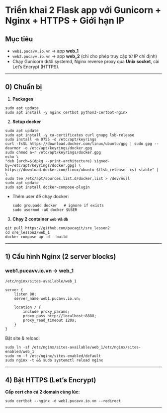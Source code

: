 # Triển khai 2 Flask app với Gunicorn + Nginx + HTTPS + Giới hạn IP

## Mục tiêu

* `web1.pucavv.io.vn` → app **web\_1**
* `web2.pucavv.io.vn` → app **web\_2** (chỉ cho phép truy cập từ IP chỉ định)
* Chạy Gunicorn dưới systemd, Nginx reverse proxy qua **Unix socket**, cài Let’s Encrypt (HTTPS).

---

## 0) Chuẩn bị

1.  **Packages**
  ```
  sudo apt update
  sudo apt install -y nginx certbot python3-certbot-nginx
  ```
2. **Setup docker**
  ```
  sudo apt update
  sudo apt install -y ca-certificates curl gnupg lsb-release
  sudo install -m 0755 -d /etc/apt/keyrings
  curl -fsSL https://download.docker.com/linux/ubuntu/gpg | sudo gpg --dearmor -o /etc/apt/keyrings/docker.gpg
  sudo chmod a+r /etc/apt/keyrings/docker.gpg
  echo \
  "deb [arch=$(dpkg --print-architecture) signed-by=/etc/apt/keyrings/docker.gpg] \
  https://download.docker.com/linux/ubuntu $(lsb_release -cs) stable" | \
  sudo tee /etc/apt/sources.list.d/docker.list > /dev/null
  sudo apt update
  sudo apt install docker-compose-plugin
  ```
- Thêm user để chạy docker:
  ```
  sudo groupadd docker   # ignore if exists
  sudo usermod -aG docker $USER
  ```
3. **Chạy 2 container `web` và `db`**
  ```
  git pull https://github.com/pucagit/sre_lesson2
  cd sre_lesson2/web_1
  docker compose up -d --build
  ```

---

## 1) Cấu hình Nginx (2 server blocks)

### web1.pucavv.io.vn → web_1

`/etc/nginx/sites-available/web_1`

```nginx
server {
    listen 80;
    server_name web1.pucavv.io.vn;

    location / {
        include proxy_params;
        proxy_pass http://localhost:8888;
        proxy_read_timeout 120s;
    }
}
```

Bật site & reload:

```
sudo ln -sf /etc/nginx/sites-available/web_1/etc/nginx/sites-enabled/web_1
sudo rm -f /etc/nginx/sites-enabled/default
sudo nginx -t && sudo systemctl reload nginx
```

---

## 4) Bật HTTPS (Let’s Encrypt)
**Cấp cert cho cả 2 domain cùng lúc:**

```
sudo certbot --nginx -d web1.pucavv.io.vn --redirect
```

---
